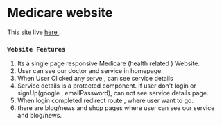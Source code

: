 # Medicare website

This site live  [ here ](https://github.com/facebook/create-react-app).



### `Website Features`
 1. Its a single page responsive Medicare (health related ) Website.
 2. User can see our doctor and service in homepage.
 3. When User Clicked any serve , can see service details
 4. Service details is a protected component. if user don't login or signUp(google , emailPassword), can not see service details page.
 5. When login completed redirect route , where user want to go.
 6. there are blog/news and shop pages where user can see our service and blog/news.

